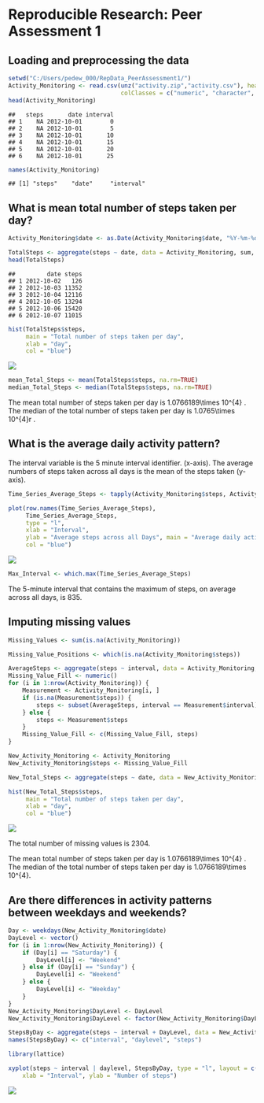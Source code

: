 # Reproducible Research: Peer Assessment 1


## Loading and preprocessing the data

```r
setwd("C:/Users/pedew_000/RepData_PeerAssessment1/")
Activity_Monitoring <- read.csv(unz("activity.zip","activity.csv"), header = TRUE, sep =",",
                                colClasses = c("numeric", "character", "numeric"))
head(Activity_Monitoring)
```

```
##   steps       date interval
## 1    NA 2012-10-01        0
## 2    NA 2012-10-01        5
## 3    NA 2012-10-01       10
## 4    NA 2012-10-01       15
## 5    NA 2012-10-01       20
## 6    NA 2012-10-01       25
```

```r
names(Activity_Monitoring)
```

```
## [1] "steps"    "date"     "interval"
```
## What is mean total number of steps taken per day?

```r
Activity_Monitoring$date <- as.Date(Activity_Monitoring$date, "%Y-%m-%d")

TotalSteps <- aggregate(steps ~ date, data = Activity_Monitoring, sum, na.rm = TRUE)
head(TotalSteps)
```

```
##         date steps
## 1 2012-10-02   126
## 2 2012-10-03 11352
## 3 2012-10-04 12116
## 4 2012-10-05 13294
## 5 2012-10-06 15420
## 6 2012-10-07 11015
```

```r
hist(TotalSteps$steps, 
     main = "Total number of steps taken per day",
     xlab = "day", 
     col = "blue")
```

![](PA1_template_files/figure-html/codechunk2-1.png) 

```r
mean_Total_Steps <- mean(TotalSteps$steps, na.rm=TRUE)
median_Total_Steps <- median(TotalSteps$steps, na.rm=TRUE)
```

The mean total number of steps taken per day is 1.0766189\times 10^{4} .
The median of the total number of steps taken per day is 1.0765\times 10^{4}r .

## What is the average daily activity pattern?

The interval variable is the 5 minute interval identifier. (x-axis).
The average numbers of steps taken across all days is the mean of the steps taken (y-axis).


```r
Time_Series_Average_Steps <- tapply(Activity_Monitoring$steps, Activity_Monitoring$interval, mean, na.rm = TRUE)

plot(row.names(Time_Series_Average_Steps),
     Time_Series_Average_Steps,
     type = "l",
     xlab = "Interval",
     ylab = "Average steps across all Days", main = "Average daily activity pattern",
     col = "blue")
```

![](PA1_template_files/figure-html/codechunk3-1.png) 

```r
Max_Interval <- which.max(Time_Series_Average_Steps)
```

The 5-minute interval that contains the maximum of steps, on average across all days, is 835.

## Imputing missing values

```r
Missing_Values <- sum(is.na(Activity_Monitoring))

Missing_Value_Positions <- which(is.na(Activity_Monitoring$steps))

AverageSteps <- aggregate(steps ~ interval, data = Activity_Monitoring, FUN = mean)
Missing_Value_Fill <- numeric()
for (i in 1:nrow(Activity_Monitoring)) {
    Measurement <- Activity_Monitoring[i, ]
    if (is.na(Measurement$steps)) {
        steps <- subset(AverageSteps, interval == Measurement$interval)$steps
    } else {
        steps <- Measurement$steps
    }
    Missing_Value_Fill <- c(Missing_Value_Fill, steps)
}

New_Activity_Monitoring <- Activity_Monitoring
New_Activity_Monitoring$steps <- Missing_Value_Fill

New_Total_Steps <- aggregate(steps ~ date, data = New_Activity_Monitoring, sum, na.rm = TRUE)

hist(New_Total_Steps$steps, 
     main = "Total number of steps taken per day",
     xlab = "day", 
     col = "blue")
```

![](PA1_template_files/figure-html/codechunk4-1.png) 

The total number of missing values is 2304.

The mean total number of steps taken per day is 1.0766189\times 10^{4} .
The median of the total number of steps taken per day is 1.0766189\times 10^{4}.

## Are there differences in activity patterns between weekdays and weekends?

```r
Day <- weekdays(New_Activity_Monitoring$date)
DayLevel <- vector()
for (i in 1:nrow(New_Activity_Monitoring)) {
    if (Day[i] == "Saturday") {
        DayLevel[i] <- "Weekend"
    } else if (Day[i] == "Sunday") {
        DayLevel[i] <- "Weekend"
    } else {
        DayLevel[i] <- "Weekday"
    }
}
New_Activity_Monitoring$DayLevel <- DayLevel
New_Activity_Monitoring$DayLevel <- factor(New_Activity_Monitoring$DayLevel)

StepsByDay <- aggregate(steps ~ interval + DayLevel, data = New_Activity_Monitoring, mean)
names(StepsByDay) <- c("interval", "daylevel", "steps")

library(lattice)

xyplot(steps ~ interval | daylevel, StepsByDay, type = "l", layout = c(1, 2), 
    xlab = "Interval", ylab = "Number of steps")
```

![](PA1_template_files/figure-html/codechunk5-1.png) 
